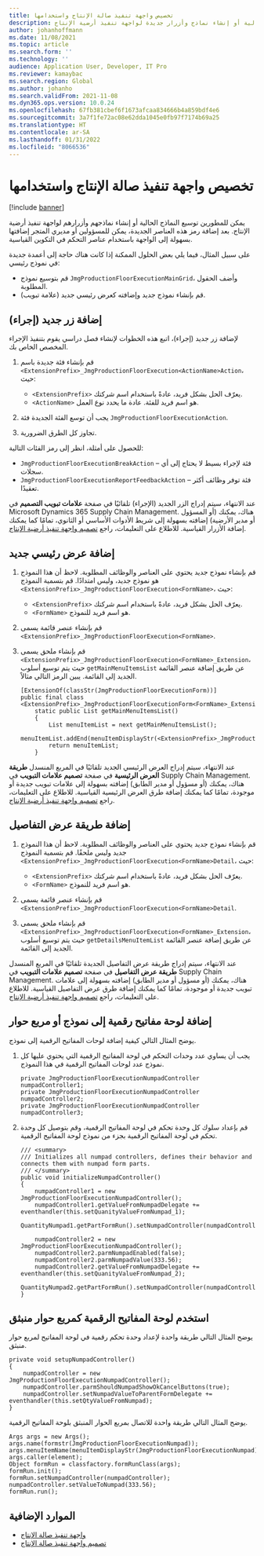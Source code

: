 ```yaml
---
title: تخصيص واجهة تنفيذ صالة الإنتاج‬ واستخدامها
description: يشرح هذا الموضوع كيفية توسيع النماذج الحالية أو إنشاء نماذج وأزرار جديدة لواجهة تنفيذ أرضية الإنتاج.
author: johanhoffmann
ms.date: 11/08/2021
ms.topic: article
ms.search.form: ''
ms.technology: ''
audience: Application User, Developer, IT Pro
ms.reviewer: kamaybac
ms.search.region: Global
ms.author: johanho
ms.search.validFrom: 2021-11-08
ms.dyn365.ops.version: 10.0.24
ms.openlocfilehash: 67fb381cbef6f1673afcaa834666b4a859bdf4e6
ms.sourcegitcommit: 3a7f1fe72ac08e62dda1045e0fb97f7174b69a25
ms.translationtype: HT
ms.contentlocale: ar-SA
ms.lasthandoff: 01/31/2022
ms.locfileid: "8066536"
---
```

# <a name="customize-the-production-floor-execution-interface"></a>تخصيص واجهة تنفيذ صالة الإنتاج‬ واستخدامها

[!include [banner](../includes/banner.md)]

يمكن للمطورين توسيع النماذج الحالية أو إنشاء نماذجهم وأزرارهم لواجهة تنفيذ أرضية الإنتاج. بعد إضافة رمز هذه العناصر الجديدة، يمكن للمسؤولين أو مديري المتجر إضافتها بسهولة إلى الواجهة باستخدام عناصر التحكم في التكوين القياسية.

على سبيل المثال، فيما يلي بعض الحلول الممكنة إذا كانت هناك حاجة إلى أعمدة جديدة في نموذج رئيسي:

- قم بتوسيع نموذج `JmgProductionFloorExecutionMainGrid`، وأضف الحقول المطلوبة.
- قم بإنشاء نموذج جديد وإضافته كعرض رئيسي جديد (علامة تبويب).

## <a name="add-a-new-button-action"></a>إضافة زر جديد (إجراء)

لإضافة زر جديد (إجراء)، اتبع هذه الخطوات لإنشاء فصل دراسي يقوم بتنفيذ الإجراء المخصص الخاص بك.

1. قم بإنشاء فئة جديدة باسم `<ExtensionPrefix>_JmgProductionFloorExecution<ActionName>Action`، حيث:

    - `<ExtensionPrefix>` يعرّف الحل بشكل فريد، عادةً باستخدام اسم شركتك.
    - `<ActionName>` هو اسم فريد للفئة. عادة ما يحدد نوع العمل.

1. يجب أن توسع الفئة الجديدة فئة `JmgProductionFloorExecutionAction`.
1. تجاوز كل الطرق الضرورية.

للحصول على أمثلة، انظر إلى رمز الفئات التالية:

- `JmgProductionFloorExecutionBreakAction` – فئة لإجراء بسيط لا يحتاج إلى أي سجلات.
- `JmgProductionFloorExecutionReportFeedbackAction` – فئة توفر وظائف أكثر تعقيدًا.

عند الانتهاء، سيتم إدراج الزر الجديد (الإجراء) تلقائيًا في صفحة **علامات تبويب التصميم** في Microsoft Dynamics 365 Supply Chain Management. هناك، يمكنك (أو المسؤول أو مدير الأرضية) إضافته بسهولة إلى شريط الأدوات الأساسي أو الثانوي، تمامًا كما يمكنك إضافة الأزرار القياسية. للاطلاع على التعليمات، راجع [تصميم واجهة تنفيذ أرضية الإنتاج](production-floor-execution-tabs.md).

## <a name="add-a-new-main-view"></a>إضافة عرض رئيسي جديد

1. قم بإنشاء نموذج جديد يحتوي على العناصر والوظائف المطلوبة. لاحظ أن هذا النموذج هو نموذج جديد، وليس امتدادًا. قم بتسمية النموذج `<ExtensionPrefix>_JmgProductionFloorExecution<FormName>`، حيث:

    - `<ExtensionPrefix>` يعرّف الحل بشكل فريد، عادةً باستخدام اسم شركتك.
    - `<FormName>` هو اسم فريد للنموذج.

1. قم بإنشاء عنصر قائمة يسمى `<ExtensionPrefix>_JmgProductionFloorExecution<FormName>`.
1. قم بإنشاء ملحق يسمى `<ExtensionPrefix>_JmgProductionFloorExecution<FormName>_Extension`، حيث يتم توسيع أسلوب `getMainMenuItemsList` عن طريق إضافة عنصر القائمة الجديد إلى القائمة. يبين الرمز التالي مثالاً.

    ```xpp
    [ExtensionOf(classStr(JmgProductionFloorExecutionForm))]
    public final class <ExtensionPrefix>_JmgProductionFloorExecutionForm<FormName>_Extension{
        static public List getMainMenuItemsList()
        {
            List menuItemList = next getMainMenuItemsList();
            menuItemList.addEnd(menuItemDisplayStr(<ExtensionPrefix>_JmgProductionFloorExecutionForm<FormName>));
            return menuItemList;
        }
    ```

عند الانتهاء، سيتم إدراج العرض الرئيسي الجديد تلقائيًا في المربع المنسدل **طريقة العرض الرئيسية** في صفحة **تصميم علامات التبويب** في Supply Chain Management. هناك، يمكنك (أو مسؤول أو مدير الطابق) إضافته بسهولة إلى علامات تبويب جديدة أو موجودة، تمامًا كما يمكنك إضافة طرق العرض الرئيسية القياسية. للاطلاع على التعليمات، راجع [تصميم واجهة تنفيذ أرضية الإنتاج](production-floor-execution-tabs.md).

## <a name="add-a-details-view"></a>إضافة طريقة عرض التفاصيل

1. قم بإنشاء نموذج جديد يحتوي على العناصر والوظائف المطلوبة. لاحظ أن هذا النموذج جديد وليس ملحقًا. قم بتسمية النموذج `<ExtensionPrefix>_JmgProductionFloorExecution<FormName>Detail`، حيث: 

    - `<ExtensionPrefix>` يعرّف الحل بشكل فريد، عادةً باستخدام اسم شركتك.
    - `<FormName>` هو اسم فريد للنموذج.

1. قم بإنشاء عنصر قائمة يسمى `<ExtensionPrefix>_JmgProductionFloorExecution<FormName>Detail`.
1. قم بإنشاء ملحق يسمى `<ExtensionPrefix>_JmgProductionFloorExecution<FormName>_Extension`، حيث يتم توسيع أسلوب `getDetailsMenuItemList` عن طريق إضافة عنصر القائمة الجديد إلى القائمة.

عند الانتهاء، سيتم إدراج طريقة عرض التفاصيل الجديدة تلقائيًا في المربع المنسدل **طريقة عرض التفاصيل** في صفحة **تصميم علامات التبويب** في Supply Chain Management. هناك، يمكنك (أو مسؤول أو مدير الطابق) إضافته بسهولة إلى علامات تبويب جديدة أو موجودة، تمامًا كما يمكنك إضافة طرق عرض التفاصيل القياسية. للاطلاع على التعليمات، راجع [تصميم واجهة تنفيذ أرضية الإنتاج](production-floor-execution-tabs.md).

## <a name="add-a-numeric-keypad-to-a-form-or-dialog"></a>إضافة لوحة مفاتيح رقمية إلى نموذج أو مربع حوار

يوضح المثال التالي كيفية إضافة لوحات المفاتيح الرقمية إلى نموذج.

1. يجب أن يساوي عدد وحدات التحكم في لوحة المفاتيح الرقمية التي يحتوي عليها كل نموذج عدد لوحات المفاتيح الرقمية في هذا النموذج.

    ```xpp
    private JmgProductionFloorExecutionNumpadController   numpadController1;
    private JmgProductionFloorExecutionNumpadController   numpadController2;
    private JmgProductionFloorExecutionNumpadController   numpadController3;
    ```

1. قم بإعداد سلوك كل وحدة تحكم في لوحة المفاتيح الرقمية، وقم بتوصيل كل وحدة تحكم في لوحة المفاتيح الرقمية بجزء من نموذج لوحة المفاتيح الرقمية.

    ```xpp
    /// <summary>
    /// Initializes all numpad controllers, defines their behavior and connects them with numpad form parts.
    /// </summary>
    public void initializeNumpadController()
    {
        numpadController1 = new JmgProductionFloorExecutionNumpadController();
        numpadController1.getValueFromNumpadDelegate += eventhandler(this.setQuanityValueFromNumpad_1);
        QuantityNumpad1.getPartFormRun().setNumpadController(numpadController1);
    
        numpadController2 = new JmgProductionFloorExecutionNumpadController();
        numpadController2.parmNumpadEnabled(false);
        numpadController2.parmNumpadValue(333.56);
        numpadController2.getValueFromNumpadDelegate += eventhandler(this.setQuanityValueFromNumpad_2);
        QuantityNumpad2.getPartFormRun().setNumpadController(numpadController2);
    }
    ```

## <a name="use-a-numeric-keypad-as-a-pop-up-dialog"></a>استخدم لوحة المفاتيح الرقمية كمربع حوار منبثق

يوضح المثال التالي طريقة واحدة لإعداد وحدة تحكم رقمية في لوحة المفاتيح لمربع حوار منبثق.

```xpp
private void setupNumpadController()
{
    numpadController = new JmgProductionFloorExecutionNumpadController();
    numpadController.parmShouldNumpadShowOkCancelButtons(true);
    numpadController.setNumpadValueToParentFormDelegate += eventhandler(this.setQtyValueFromNumpad);
}
```

يوضح المثال التالي طريقة واحدة للاتصال بمربع الحوار المنبثق بلوحة المفاتيح الرقمية.

```xpp
Args args = new Args();
args.name(formstr(JmgProductionFloorExecutionNumpad));
args.menuItemName(menuItemDisplayStr(JmgProductionFloorExecutionNumpad));
args.caller(element);
Object formRun = classfactory.formRunClass(args);
formRun.init();
formRun.setNumpadController(numpadController);
numpadController.setValueToNumpad(333.56);
formRun.run();
```

## <a name="additional-resources"></a>الموارد الإضافية

- [واجهة تنفيذ صالة الإنتاج](production-floor-execution-styles.md)
- [تصميم واجهة تنفيذ صالة الإنتاج](production-floor-execution-tabs.md)
